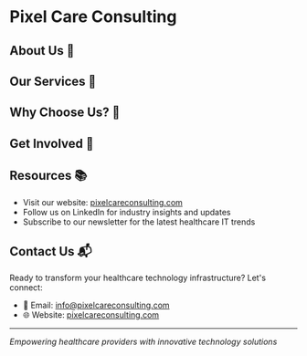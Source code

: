 # Pixel Care Consulting



## About Us 🏥



## Our Services 🌟



## Why Choose Us? 💪


## Get Involved 🤝


## Resources 📚

- Visit our website: [pixelcareconsulting.com](https://pixelcareconsulting.com)
- Follow us on LinkedIn for industry insights and updates
- Subscribe to our newsletter for the latest healthcare IT trends

## Contact Us 📬

Ready to transform your healthcare technology infrastructure? Let's connect:

- 📧 Email: info@pixelcareconsulting.com
- 🌐 Website: [pixelcareconsulting.com](https://pixelcareconsulting.com)

---

*Empowering healthcare providers with innovative technology solutions*
